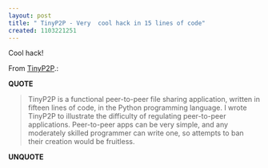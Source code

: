 ```yaml
---
layout: post
title: " TinyP2P - Very  cool hack in 15 lines of code"
created: 1103221251
---
```

Cool hack!
<p>From <a href="http://www.freedom-to-tinker.com/tinyp2p.html">TinyP2P</a>.:</p>
<p><b>QUOTE</b></p><blockquote><p>TinyP2P is a functional peer-to-peer file sharing application, written in fifteen lines of code, in the Python programming language. I wrote TinyP2P to illustrate the difficulty of regulating peer-to-peer applications. Peer-to-peer apps can be very simple, and any moderately skilled programmer can write one, so attempts to ban their creation would be fruitless.</p></blockquote><p><b>UNQUOTE</b></p>



